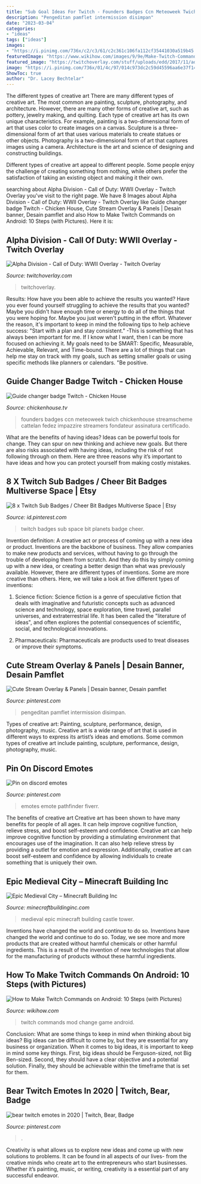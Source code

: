 ```yaml
---
title: "Sub Goal Ideas For Twitch - Founders Badges Ccn Meteoweek Twich Chickenhouse Streamscheme Cattelan Fedez Impazzire Streamers Fondateur Assinatura Certificado"
description: "Pengeditan pamflet intermission disimpan"
date: "2023-03-04"
categories:
- "ideas"
tags: ["ideas"]
images:
- "https://i.pinimg.com/736x/c2/c3/61/c2c361c106fa112cf35441030a519b45.jpg"
featuredImage: "https://www.wikihow.com/images/9/9e/Make-Twitch-Commands-on-Android-Step-10.jpg"
featured_image: "https://twitchoverlay.com/stuff/uploads/edd/2017/11/ad-preview-1024x576.jpg"
image: "https://i.pinimg.com/736x/01/4c/97/014c973dc2c59d45596aa6e37f14ca9d.jpg"
ShowToc: true
author: "Dr. Lacey Bechtelar"
---
```



The different types of creative art
There are many different types of creative art. The most common are painting, sculpture, photography, and architecture. However, there are many other forms of creative art, such as pottery, jewelry making, and quilting.
Each type of creative art has its own unique characteristics. For example, painting is a two-dimensional form of art that uses color to create images on a canvas. Sculpture is a three-dimensional form of art that uses various materials to create statues or other objects. Photography is a two-dimensional form of art that captures images using a camera. Architecture is the art and science of designing and constructing buildings.

Different types of creative art appeal to different people. Some people enjoy the challenge of creating something from nothing, while others prefer the satisfaction of taking an existing object and making it their own.

	

		
searching about Alpha Division - Call of Duty: WWII Overlay - Twitch Overlay you've visit to the right page. We have 8 Images about Alpha Division - Call of Duty: WWII Overlay - Twitch Overlay like Guide changer badge Twitch - Chicken House, Cute Stream Overlay &amp; Panels | Desain banner, Desain pamflet and also How to Make Twitch Commands on Android: 10 Steps (with Pictures). Here it is:
		
    
## Alpha Division - Call Of Duty: WWII Overlay - Twitch Overlay

<img loading=lazy src="https://twitchoverlay.com/stuff/uploads/edd/2017/11/ad-preview-1024x576.jpg" onerror="this.onerror=null;this.src='https://tse1.mm.bing.net/th?id=OIP.O4os765B4QDLjr_DNN9KRgHaEK&amp;pid=15.1';" alt="Alpha Division - Call of Duty: WWII Overlay - Twitch Overlay">

_Source: twitchoverlay.com_

>twitchoverlay. 

	

Results: How have you been able to achieve the results you wanted?
Have you ever found yourself struggling to achieve the results that you wanted? Maybe you didn't have enough time or energy to do all of the things that you were hoping for. Maybe you just weren't putting in the effort. Whatever the reason, it's important to keep in mind the following tips to help achieve success: 
"Start with a plan and stay consistent." -This is something that has always been important for me. If I know what I want, then I can be more focused on achieving it. My goals need to be SMART: Specific, Measurable, Achievable, Relevant, and Time-bound. There are a lot of things that can help me stay on track with my goals, such as setting smaller goals or using specific methods like planners or calendars. 
"Be positive.

    
## Guide Changer Badge Twitch - Chicken House

<img loading=lazy src="https://chickenhouse.tv/wp-content/uploads/2020/09/badge-fondateur-twitch.jpg" onerror="this.onerror=null;this.src='https://tse2.mm.bing.net/th?id=OIP.-r5L487q2YQJ2cu7V7YYowHaDt&amp;pid=15.1';" alt="Guide changer badge Twitch - Chicken House">

_Source: chickenhouse.tv_

>founders badges ccn meteoweek twich chickenhouse streamscheme cattelan fedez impazzire streamers fondateur assinatura certificado. 

	

What are the benefits of having ideas?
Ideas can be powerful tools for change. They can spur on new thinking and achieve new goals. But there are also risks associated with having ideas, including the risk of not following through on them. Here are three reasons why it’s important to have ideas and how you can protect yourself from making costly mistakes.

    
## 8 X Twitch Sub Badges / Cheer Bit Badges Multiverse Space | Etsy

<img loading=lazy src="https://i.pinimg.com/736x/f3/1a/f8/f31af8dd1e733de0262e07caf4121752.jpg" onerror="this.onerror=null;this.src='https://tse3.mm.bing.net/th?id=OIP.EL0C0wNo9MlmoJoaja7p7QHaHa&amp;pid=15.1';" alt="8 x Twitch Sub Badges / Cheer Bit Badges Multiverse Space | Etsy">

_Source: id.pinterest.com_

>twitch badges sub space bit planets badge cheer. 

	

Invention definition: A creative act or process of coming up with a new idea or product.
Inventions are the backbone of business. They allow companies to make new products and services, without having to go through the trouble of developing them from scratch. And they do this by simply coming up with a new idea, or creating a better design than what was previously available.
However, there are different types of inventions. Some are more creative than others. Here, we will take a look at five different types of inventions:

1) Science fiction: Science fiction is a genre of speculative fiction that deals with imaginative and futuristic concepts such as advanced science and technology, space exploration, time travel, parallel universes, and extraterrestrial life. It has been called the "literature of ideas", and often explores the potential consequences of scientific, social, and technological innovations.

2) Pharmaceuticals: Pharmaceuticals are products used to treat diseases or improve their symptoms.

    
## Cute Stream Overlay &amp; Panels | Desain Banner, Desain Pamflet

<img loading=lazy src="https://i.pinimg.com/736x/01/4c/97/014c973dc2c59d45596aa6e37f14ca9d.jpg" onerror="this.onerror=null;this.src='https://tse3.mm.bing.net/th?id=OIP.pRP3a9vl73_UzVV7dj83ggHaEL&amp;pid=15.1';" alt="Cute Stream Overlay &amp; Panels | Desain banner, Desain pamflet">

_Source: pinterest.com_

>pengeditan pamflet intermission disimpan. 

	

Types of creative art: Painting, sculpture, performance, design, photography, music.
Creative art is a wide range of art that is used in different ways to express its artist’s ideas and emotions. Some common types of creative art include painting, sculpture, performance, design, photography, music.

    
## Pin On Discord Emotes

<img loading=lazy src="https://i.pinimg.com/736x/14/a4/64/14a464a8d551b91442b3b88ef784c8f0.jpg" onerror="this.onerror=null;this.src='https://tse1.mm.bing.net/th?id=OIP.XKyZJ2rO39WO-Smy_Oxn-QHaFj&amp;pid=15.1';" alt="Pin on discord emotes">

_Source: pinterest.com_

>emotes emote pathfinder fiverr. 

	

The benefits of creative art
Creative art has been shown to have many benefits for people of all ages. It can help improve cognitive function, relieve stress, and boost self-esteem and confidence.
Creative art can help improve cognitive function by providing a stimulating environment that encourages use of the imagination. It can also help relieve stress by providing a outlet for emotion and expression. Additionally, creative art can boost self-esteem and confidence by allowing individuals to create something that is uniquely their own.

    
## Epic Medieval City – Minecraft Building Inc

<img loading=lazy src="https://minecraftbuildinginc.com/wp-content/uploads/formidable/5/Epic-Medieval-City-Minecraft-Building-Ideas-castle-tower-amazing-city.jpg" onerror="this.onerror=null;this.src='https://tse2.mm.bing.net/th?id=OIP.dKhfwDD1InUbDF0pFEM-WAHaEK&amp;pid=15.1';" alt="Epic Medieval City – Minecraft Building Inc">

_Source: minecraftbuildinginc.com_

>medieval epic minecraft building castle tower. 

	

Inventions have changed the world and continue to do so.
Inventions have changed the world and continue to do so. Today, we see more and more products that are created without harmful chemicals or other harmful ingredients. This is a result of the invention of new technologies that allow for the manufacturing of products without these harmful ingredients.

    
## How To Make Twitch Commands On Android: 10 Steps (with Pictures)

<img loading=lazy src="https://www.wikihow.com/images/9/9e/Make-Twitch-Commands-on-Android-Step-10.jpg" onerror="this.onerror=null;this.src='https://tse1.mm.bing.net/th?id=OIP.hx9VQx44le2fQZvbRf7w9AHaFj&amp;pid=15.1';" alt="How to Make Twitch Commands on Android: 10 Steps (with Pictures)">

_Source: wikihow.com_

>twitch commands mod change game android. 

	

Conclusion: What are some things to keep in mind when thinking about big ideas?
Big ideas can be difficult to come by, but they are essential for any business or organization. When it comes to big ideas, it is important to keep in mind some key things. First, big ideas should be Ferguson-sized, not Big Ben-sized. Second, they should have a clear objective and a potential solution. Finally, they should be achievable within the timeframe that is set for them.

    
## Bear Twitch Emotes In 2020 | Twitch, Bear, Badge

<img loading=lazy src="https://i.pinimg.com/736x/c2/c3/61/c2c361c106fa112cf35441030a519b45.jpg" onerror="this.onerror=null;this.src='https://tse4.mm.bing.net/th?id=OIP.e2zW4qwbxVJ9P3Ay9BqAXwHaFL&amp;pid=15.1';" alt="bear twitch emotes in 2020 | Twitch, Bear, Badge">

_Source: pinterest.com_

>. 

	

Creativity is what allows us to explore new ideas and come up with new solutions to problems. It can be found in all aspects of our lives- from the creative minds who create art to the entrepreneurs who start businesses. Whether it’s painting, music, or writing, creativity is a essential part of any successful endeavor.

